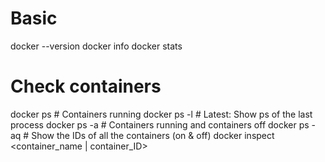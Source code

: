# Basic
docker --version
docker info
docker stats

# Check containers
docker ps                   # Containers running
docker ps -l                # Latest: Show ps of the last process
docker ps -a                # Containers running and containers off
docker ps -aq               # Show the IDs of all the containers (on & off)
docker inspect <container_name | container_ID>